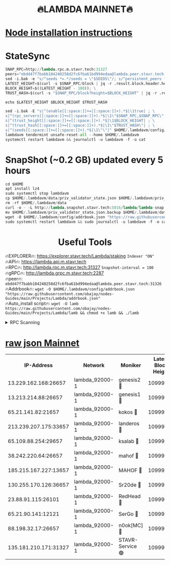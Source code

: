 <h1 align="center"> 🔥LAMBDA MAINNET🔥</h1>


[Node installation instructions](https://github.com/obajay/nodes-Guides/tree/main/Projects/Lambda)
=


# StateSync
```python
SNAP_RPC=http://lambda.rpc.m.stavr.tech:31327
peers="ebdd47f7babb184240258d2fc6fba61bd994edaa@lambda.peer.stavr.tech:31326" 
sed -i.bak -e "s/^seeds *=.*/seeds = \"$SEEDS\"/; s/^persistent_peers *=.*/persistent_peers = \"$PEERS\"/" $HOME/.lambdavm/config/config.toml
LATEST_HEIGHT=$(curl -s $SNAP_RPC/block | jq -r .result.block.header.height); \
BLOCK_HEIGHT=$((LATEST_HEIGHT - 100)); \
TRUST_HASH=$(curl -s "$SNAP_RPC/block?height=$BLOCK_HEIGHT" | jq -r .result.block_id.hash)

echo $LATEST_HEIGHT $BLOCK_HEIGHT $TRUST_HASH

sed -i.bak -E "s|^(enable[[:space:]]+=[[:space:]]+).*$|\1true| ; \
s|^(rpc_servers[[:space:]]+=[[:space:]]+).*$|\1\"$SNAP_RPC,$SNAP_RPC\"| ; \
s|^(trust_height[[:space:]]+=[[:space:]]+).*$|\1$BLOCK_HEIGHT| ; \
s|^(trust_hash[[:space:]]+=[[:space:]]+).*$|\1\"$TRUST_HASH\"| ; \
s|^(seeds[[:space:]]+=[[:space:]]+).*$|\1\"\"|" $HOME/.lambdavm/config/config.toml
lambdavm tendermint unsafe-reset-all --home $HOME/.lambdavm
systemctl restart lambdavm && journalctl -u lambdavm -f -o cat

```
# SnapShot (~0.2 GB) updated every 5 hours
```python
cd $HOME
apt install lz4
sudo systemctl stop lambdavm
cp $HOME/.lambdavm/data/priv_validator_state.json $HOME/.lambdavm/priv_validator_state.json.backup
rm -rf $HOME/.lambdavm/data
curl -o - -L http://lambda.snapshot.stavr.tech:5016/lambda/lambda-snap.tar.lz4 | lz4 -c -d - | tar -x -C $HOME/.lambdavm --strip-components 2
mv $HOME/.lambdavm/priv_validator_state.json.backup $HOME/.lambdavm/data/priv_validator_state.json
wget -O $HOME/.lambdavm/config/addrbook.json "https://raw.githubusercontent.com/obajay/nodes-Guides/main/Projects/Lambda/addrbook.json"
sudo systemctl restart lambdavm && sudo journalctl -u lambdavm -f -o cat
```
 <h1 align="center"> Useful Tools</h1>

🔥EXPLORER🔥:      https://explorer.stavr.tech/Lambda/staking	        `Indexer "ON"` \
🔥API🔥: 			 		 https://lambda.api.m.stavr.tech \
🔥RPC🔥:           http://lambda.rpc.m.stavr.tech:31327	              `Snapshot-interval = 100` \
🔥gRPC🔥:          http://lambda.grpc.m.stavr.tech:2287 \
🔥peer🔥:					 `ebdd47f7babb184240258d2fc6fba61bd994edaa@lambda.peer.stavr.tech:31326` \
🔥Addrbook🔥:    ```wget -O $HOME/.lambdavm/config/addrbook.json "https://raw.githubusercontent.com/obajay/nodes-Guides/main/Projects/Lambda/addrbook.json"``` \
🔥Auto_install script🔥: ```wget -O lamb https://raw.githubusercontent.com/obajay/nodes-Guides/main/Projects/Lambda/lamb && chmod +x lamb && ./lamb```


<details>
<summary>RPC Scanning</summary>

<h2 align="center"> We scan nodes in real time every 4 hours. And we provide the final result of RPC endpoints.
We cannot influence the operation of these nodes in any way. </h2>


```python
If Voting Power is higher than 0 --> then the Node is a validator of the network and may be subject to attack and be a potential threat to the chain.
```
```python
We marked such validators with a red symbol
```

</details>

[raw json Mainnet](https://rpc-check.lambm.stavr.tech/lambm/rpc-lambm-result.json)
=


<table><tr><th>IP-Address</th><th>Network</th><th>Moniker</th><th>Latest Block Height</th><th>Earliest Block Height</th><th>Catching Up</th><th>Tx Index</th><th>Voting Power</th><th>Scan Time</th></tr><tr><td>13.229.162.168:26657</td><td>lambda_92000-1</td><td>genesis2 🔴</td><td>10999424</td><td>1</td><td>False</td><td>on</td><td>16647390</td><td>2024-01-07T18:32:28.081730848UTC</td></tr><tr><td>13.213.214.88:26657</td><td>lambda_92000-1</td><td>genesis1 🔴</td><td>10999425</td><td>1</td><td>False</td><td>on</td><td>107835</td><td>2024-01-07T18:32:33.015412647UTC</td></tr><tr><td>65.21.141.82:21657</td><td>lambda_92000-1</td><td>kokos 🔴</td><td>10999425</td><td>7716001</td><td>False</td><td>off</td><td>546765</td><td>2024-01-07T18:32:35.406657890UTC</td></tr><tr><td>213.239.207.175:33657</td><td>lambda_92000-1</td><td>landeros 🔴</td><td>10999424</td><td>8136001</td><td>False</td><td>off</td><td>1252082</td><td>2024-01-07T18:32:21.988012611UTC</td></tr><tr><td>65.109.88.254:29657</td><td>lambda_92000-1</td><td>ksalab 🔴</td><td>10999426</td><td>8715001</td><td>False</td><td>on</td><td>507955</td><td>2024-01-07T18:32:38.222195697UTC</td></tr><tr><td>38.242.220.64:26657</td><td>lambda_92000-1</td><td>mahof 🔴</td><td>10999422</td><td>10131001</td><td>False</td><td>off</td><td>770350</td><td>2024-01-07T18:32:15.290486282UTC</td></tr><tr><td>185.215.167.227:13657</td><td>lambda_92000-1</td><td>MAHOF 🔴</td><td>10999425</td><td>10134001</td><td>False</td><td>on</td><td>2051510</td><td>2024-01-07T18:32:31.726826855UTC</td></tr><tr><td>130.255.170.126:36657</td><td>lambda_92000-1</td><td>Sr20de 🔴</td><td>10999424</td><td>10715001</td><td>False</td><td>off</td><td>674468</td><td>2024-01-07T18:32:22.446355218UTC</td></tr><tr><td>23.88.91.115:26101</td><td>lambda_92000-1</td><td>RedHead 🔴</td><td>10999424</td><td>10899424</td><td>False</td><td>off</td><td>553202</td><td>2024-01-07T18:32:22.724620164UTC</td></tr><tr><td>65.21.90.141:12121</td><td>lambda_92000-1</td><td>SerGo 🔴</td><td>10999426</td><td>10899426</td><td>False</td><td>off</td><td>10608820</td><td>2024-01-07T18:32:38.544919516UTC</td></tr><tr><td>88.198.32.17:26657</td><td>lambda_92000-1</td><td>n0ok[MC] 🔴</td><td>10999427</td><td>10899427</td><td>False</td><td>off</td><td>1578630</td><td>2024-01-07T18:32:41.632125568UTC</td></tr><tr><td>135.181.210.171:31327</td><td>lambda_92000-1</td><td>STAVR-Service 🟢</td><td>10999426</td><td>10995501</td><td>False</td><td>on</td><td>0</td><td>2024-01-07T18:32:37.835370363UTC</td></tr></table>
